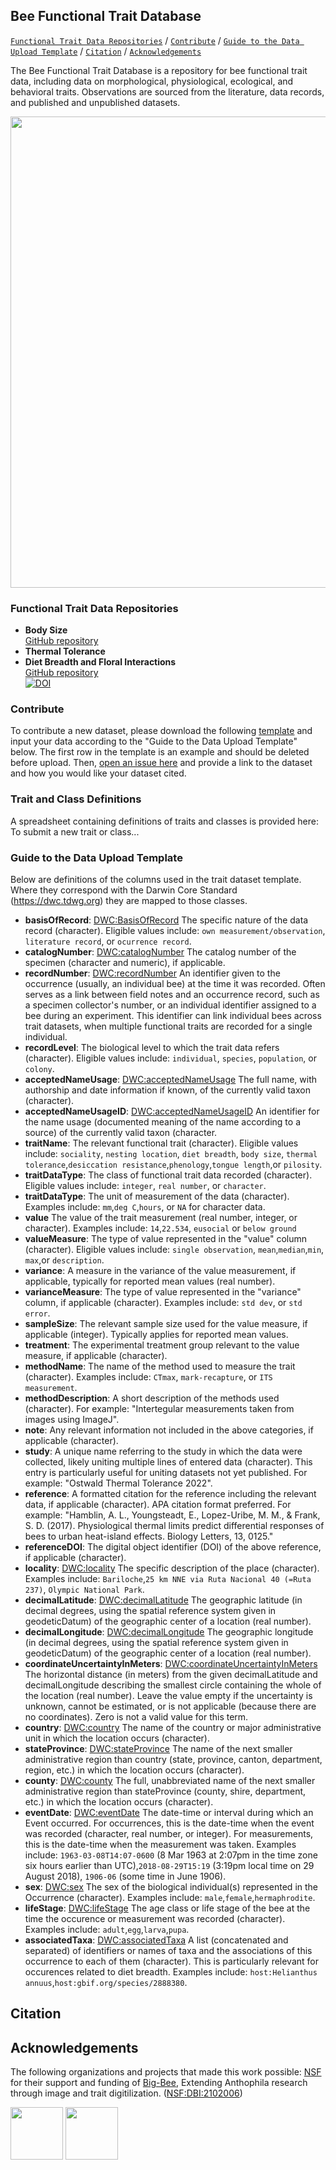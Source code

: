 ## Bee Functional Trait Database

[```Functional Trait Data Repositories```](#functional-traits) / [```Contribute```](#contribute) / [```Guide to the Data Upload Template```](#data-definitions) / [```Citation```](#citation) / [```Acknowledgements```](#acknowledgements)

The Bee Functional Trait Database is a repository for bee functional trait data, including data on morphological, physiological, ecological, and behavioral traits. Observations are sourced from the literature, data records, and published and unpublished datasets.

<img width="754" src="[https://user-images.githubusercontent.com/1044474/232635175-71fa8f45-d979-439b-91eb-45546d85308c.png](https://github.com/Big-Bee-Network/bee-functional-trait-database/files/11548913/Functional.Trait.Database.pdf)">



### Functional Trait Data Repositories

* **Body Size**
<br/>[GitHub repository](https://github.com/Big-Bee-Network/bee-body-size)
* **Thermal Tolerance**
* **Diet Breadth and Floral Interactions**
<br/>[GitHub repository](https://github.com/Big-Bee-Network/global-bee-interaction-data)<br/>[![DOI](https://zenodo.org/badge/DOI/10.5281/zenodo.6564718.svg)](https://doi.org/10.5281/zenodo.6564718)

### Contribute

To contribute a new dataset, please download the following [template](https://github.com/Big-Bee-Network/bee-functional-trait-database/blob/main/beeTraitDatabaseTemplate_19Apr23.csv) and input your data according to the "Guide to the Data Upload Template" below. The first row in the template is an example and should be deleted before upload. Then, [open an issue here](https://github.com/Big-Bee-Network/bee-functional-trait-database/issues/new) and provide a link to the dataset and how you would like your dataset cited. 

### Trait and Class Definitions

A spreadsheet containing definitions of traits and classes is provided here:
To submit a new trait or class...

### Guide to the Data Upload Template

Below are definitions of the columns used in the trait dataset template. Where they correspond with the Darwin Core Standard (https://dwc.tdwg.org) they are mapped to those classes. 
  * **basisOfRecord**: [DWC:BasisOfRecord](http://rs.tdwg.org/dwc/terms/basisOfRecord) The specific nature of the data record (character). Eligible values include: ```own measurement/observation```, ```literature record```, or ```ocurrence record```.
  * **catalogNumber**: [DWC:catalogNumber](http://rs.tdwg.org/dwc/terms/catalogNumber) The catalog number of the specimen (character and numeric), if applicable.
  * **recordNumber**: [DWC:recordNumber](http://rs.tdwg.org/dwc/terms/recordNumber) An identifier given to the occurrence (usually, an individual bee) at the time it was recorded. Often serves as a link between field notes and an occurrence record, such as a specimen collector's number, or an individual identifier assigned to a bee during an experiment. This identifier can link individual bees across trait datasets, when multiple functional traits are recorded for a single individual.
  * **recordLevel**: The biological level to which the trait data refers (character). Eligible values include: ```individual```, ```species```, ```population```, or ```colony```.
  * **acceptedNameUsage**: [DWC:acceptedNameUsage](http://rs.tdwg.org/dwc/terms/acceptedNameUsage) The full name, with authorship and date information if known, of the currently valid taxon (character).
  * **acceptedNameUsageID**: [DWC:acceptedNameUsageID](http://rs.tdwg.org/dwc/terms/acceptedNameUsageID) An identifier for the name usage (documented meaning of the name according to a source) of the currently valid taxon (character.
  * **traitName**: The relevant functional trait (character). Eligible values include: ```sociality```, ```nesting location```, ```diet breadth```, ```body size```, ```thermal tolerance```,```desiccation resistance```,```phenology```,```tongue length```,or ```pilosity```.
  * **traitDataType**: The class of functional trait data recorded (character). Eligible values include: ```integer```, ```real number```, or ```character```.
  * **traitDataType**: The unit of measurement of the data (character). Examples include: ```mm```,```deg C```,```hours```, or ```NA``` for character data.
  * **value** The value of the trait measurement (real number, integer, or character). Examples include: ```14```,```22.534```, ```eusocial``` or ```below ground```
  * **valueMeasure**: The type of value represented in the "value" column (character). Eligible values include: ```single observation```, ```mean```,```median```,```min```, ```max```,or ```description```.
  * **variance**: A measure in the variance of the value measurement, if applicable, typically for reported mean values (real number). 
  * **varianceMeasure**: The type of value represented in the "variance" column, if applicable (character).  Examples include: ```std dev```, or ```std error```.
  * **sampleSize**: The relevant sample size used for the value measure, if applicable (integer). Typically applies for reported mean values.
  * **treatment**: The experimental treatment group relevant to the value measure, if applicable (character).
  * **methodName**: The name of the method used to measure the trait (character). Examples include: ```CTmax```, ```mark-recapture```, or ```ITS measurement```.
  * **methodDescription**: A short description of the methods used (character). For example: "Intertegular measurements taken from images using ImageJ".
  * **note**: Any relevant information not included in the above categories, if applicable (character).
  * **study**: A unique name referring to the study in which the data were collected, likely uniting multiple lines of entered data (character). This entry is particularly useful for uniting datasets not yet published. For example: "Ostwald Thermal Tolerance 2022".
  * **reference**: A formatted citation for the reference including the relevant data, if applicable (character). APA citation format preferred. For example: "Hamblin, A. L., Youngsteadt, E., Lopez-Uribe, M. M., & Frank, S. D. (2017). Physiological thermal limits predict differential responses of bees to urban heat-island effects. Biology Letters, 13, 0125."
  * **referenceDOI**: The digital object identifier (DOI) of the above reference, if applicable (character).
  * **locality**: [DWC:locality](http://rs.tdwg.org/dwc/terms/locality) The specific description of the place (character). Examples include: ```Bariloche```,```25 km NNE via Ruta Nacional 40 (=Ruta 237)```, ```Olympic National Park```.
  * **decimalLatitude**: [DWC:decimalLatitude](http://rs.tdwg.org/dwc/terms/decimalLatitude) The geographic latitude (in decimal degrees, using the spatial reference system given in geodeticDatum) of the geographic center of a location (real number).
  * **decimalLongitude**: [DWC:decimalLongitude](http://rs.tdwg.org/dwc/terms/coordinateUncertaintyInMeters) The geographic longitude (in decimal degrees, using the spatial reference system given in geodeticDatum) of the geographic center of a location (real number).
  * **coordinateUncertaintyInMeters**: [DWC:coordinateUncertaintyInMeters](http://rs.tdwg.org/dwc/terms/decimalLongitude) The horizontal distance (in meters) from the given decimalLatitude and decimalLongitude describing the smallest circle containing the whole of the location (real number). Leave the value empty if the uncertainty is unknown, cannot be estimated, or is not applicable (because there are no coordinates). Zero is not a valid value for this term.
  * **country**: [DWC:country](http://rs.tdwg.org/dwc/terms/country) The name of the country or major administrative unit in which the location occurs (character).
  * **stateProvince**: [DWC:stateProvince](http://rs.tdwg.org/dwc/terms/stateProvince) The name of the next smaller administrative region than country (state, province, canton, department, region, etc.) in which the location occurs (character).
  * **county**: [DWC:county](http://rs.tdwg.org/dwc/terms/county) The full, unabbreviated name of the next smaller administrative region than stateProvince (county, shire, department, etc.) in which the location occurs (character).
  * **eventDate**: [DWC:eventDate](http://rs.tdwg.org/dwc/terms/eventDate) The date-time or interval during which an Event occurred. For occurrences, this is the date-time when the event was recorded (character, real number, or integer). For measurements, this is the date-time when the measurement was taken. Examples include: ```1963-03-08T14:07-0600``` (8 Mar 1963 at 2:07pm in the time zone six hours earlier than UTC),```2018-08-29T15:19``` (3:19pm local time on 29 August 2018), ```1906-06``` (some time in June 1906).
  * **sex**: [DWC:sex](http://rs.tdwg.org/dwc/terms/sex) The sex of the biological individual(s) represented in the Occurrence (character). Examples include: ```male```,```female```,```hermaphrodite```.
  * **lifeStage**: [DWC:lifeStage](http://rs.tdwg.org/dwc/terms/lifeStage) The age class or life stage of the bee at the time the occurence or measurement was recorded (character). Examples include: ```adult```,```egg```,```larva```,```pupa```.
  * **associatedTaxa**: [DWC:associatedTaxa](http://rs.tdwg.org/dwc/terms/associatedTaxa) A list (concatenated and separated) of identifiers or names of taxa and the associations of this occurrence to each of them (character). This is particularly relevant for occurences related to diet breadth. Examples include: ```host:Helianthus annuus```,```host:gbif.org/species/2888380```.

## Citation
  
## Acknowledgements
The following organizations and projects that made this work possible:
[NSF](https://nsf.gov) for their support and funding of [Big-Bee](https://www.idigbio.org/wiki/index.php?title=TCN:_Extending_Anthophila_research_through_image_and_trait_digitization_(Big-Bee)&mobileaction=toggle_view_desktop), Extending Anthophila research through image and trait digitilization. ([NSF:DBI:2102006](https://www.nsf.gov/awardsearch/showAward?AWD_ID=2102006&HistoricalAwards=false))

<a href="https://www.idigbio.org/wiki/index.php?title=TCN:_Extending_Anthophila_research_through_image_and_trait_digitization_(Big-Bee)&mobileaction=toggle_view_desktop"><img src="https://www.idigbio.org/wiki/images/8/84/Big-Bee-logo-2022.png" class="inline-image" style="height: 6em;"></a>
<a href="https://nsf.gov"><img src="https://big-bee.ccber.ucsb.edu/images/NSF_4-Color_bitmap_Logo-small.png" class="inline-image" style="height: 6em;"></a> 
